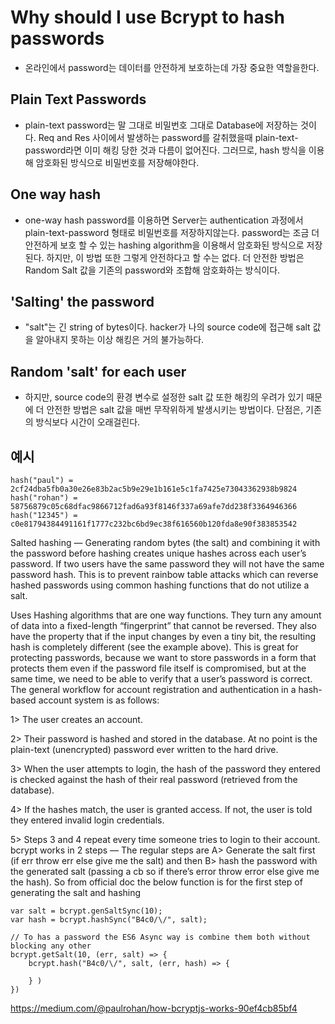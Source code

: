 # Why should I use Bcrypt to hash passwords

- 온라인에서 password는 데이터를 안전하게 보호하는데 가장 중요한 역할을한다. 

## Plain Text Passwords
- plain-text password는 말 그대로 비밀번호 그대로 Database에 저장하는 것이다. Req and Res 사이에서 발생하는 password를 갈취했을때 plain-text-password라면 이미 해킹 당한 것과 다름이 없어진다. 그러므로, hash 방식을 이용해 암호화된 방식으로 비밀번호를 저장해야한다.

## One way hash
- one-way hash password를 이용하면 Server는 authentication 과정에서 plain-text-password 형태로 비밀번호를 저장하지않는다. password는 조금 더 안전하게 보호 할 수 있는 hashing algorithm을 이용해서 암호화된 방식으로 저장된다. 하지만, 이 방법 또한 그렇게 안전하다고 할 수는 없다. 더 안전한 방법은 Random Salt 값을 기존의 password와 조합해 암호화하는 방식이다.

## 'Salting' the password
- "salt"는 긴 string of bytes이다. hacker가 나의 source code에 접근해 salt 값을 알아내지 못하는 이상 해킹은 거의 불가능하다.

## Random 'salt' for each user
- 하지만, source code의 환경 변수로 설정한 salt 값 또한 해킹의 우려가 있기 때문에 더 안전한 방법은 salt 값을 매번 무작위하게 발생시키는 방법이다. 단점은, 기존의 방식보다 시간이 오래걸린다.

## 예시
``` 
hash("paul") = 2cf24dba5fb0a30e26e83b2ac5b9e29e1b161e5c1fa7425e73043362938b9824
hash("rohan") = 58756879c05c68dfac9866712fad6a93f8146f337a69afe7dd238f3364946366
hash("12345") = c0e81794384491161f1777c232bc6bd9ec38f616560b120fda8e90f383853542
```

Salted hashing — Generating random bytes (the salt) and combining it with the password before hashing creates unique hashes across each user’s password. If two users have the same password they will not have the same password hash. This is to prevent rainbow table attacks which can reverse hashed passwords using common hashing functions that do not utilize a salt.

Uses Hashing algorithms that are one way functions. They turn any amount of data into a fixed-length “fingerprint” that cannot be reversed. They also have the property that if the input changes by even a tiny bit, the resulting hash is completely different (see the example above). This is great for protecting passwords, because we want to store passwords in a form that protects them even if the password file itself is compromised, but at the same time, we need to be able to verify that a user’s password is correct.
The general workflow for account registration and authentication in a hash-based account system is as follows:

1> The user creates an account.

2> Their password is hashed and stored in the database. At no point is the plain-text (unencrypted) password ever written to the hard drive.

3> When the user attempts to login, the hash of the password they entered is checked against the hash of their real password (retrieved from the database).

4> If the hashes match, the user is granted access. If not, the user is told they entered invalid login credentials.

5> Steps 3 and 4 repeat every time someone tries to login to their account.
bcrypt works in 2 steps — The regular steps are A> Generate the salt first (if err throw err else give me the salt)
and then B> hash the password with the generated salt (passing a cb so if there’s error throw error else give me the hash).
So from official doc the below function is for the first step of generating the salt and hashing

```
var salt = bcrypt.genSaltSync(10);
var hash = bcrypt.hashSync("B4c0/\/", salt);

// To has a password the ES6 Async way is combine them both without blocking any other
bcrypt.getSalt(10, (err, salt) => {
    bcrypt.hash("B4c0/\/", salt, (err, hash) => {

    } )
})
```

https://medium.com/@paulrohan/how-bcryptjs-works-90ef4cb85bf4